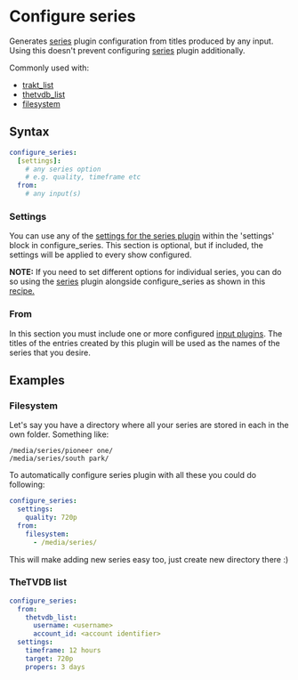 # Configure series
Generates [series](/Plugins/series) plugin configuration from titles produced by any input. Using this doesn't prevent configuring [series](/Plugins/series) plugin additionally. 

Commonly used with:

* [trakt_list](/Plugins/List/trakt_list)
* [thetvdb_list](/Plugins/List/thetvdb_list)
* [filesystem](/Plugins/filesystem)

## Syntax
```yaml
configure_series:
  [settings]:
    # any series option
    # e.g. quality, timeframe etc
  from:
    # any input(s)
```

### Settings
You can use any of the [settings for the series plugin](/Plugins/series#Settings) within the 'settings' block in configure_series. This section is optional, but if included, the settings will be applied to every show configured.

**NOTE:** If you need to set different options for individual series, you can do so using the [series](/Plugins/series) plugin alongside configure_series as shown in this [recipe.](/Cookbook/ForceStrictMatching)

### From
In this section you must include one or more configured [input plugins](/Plugins#Input). The titles of the entries created by this plugin will be used as the names of the series that you desire.

## Examples 
### Filesystem
Let's say you have a directory where all your series are stored in each in the own folder. Something like:

```text
/media/series/pioneer one/
/media/series/south park/
```

To automatically configure series plugin with all these you could do following:

```yaml
configure_series:
  settings:
    quality: 720p
  from:
    filesystem:
      - /media/series/
```

This will make adding new series easy too, just create new directory there :)

### TheTVDB list

```yaml
configure_series:
  from:
    thetvdb_list:
      username: <username>
      account_id: <account identifier>
  settings:
    timeframe: 12 hours
    target: 720p
    propers: 3 days
```